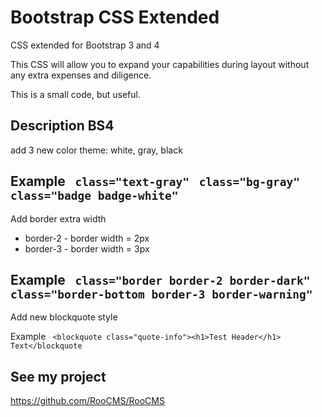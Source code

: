 # Bootstrap CSS Extended

CSS extended for Bootstrap 3 and 4

This CSS will allow you to expand your capabilities during layout without any extra expenses and diligence.

This is a small code, but useful.

## Description BS4
add 3 new color theme: white, gray, black

Example
` class="text-gray"`
` class="bg-gray"`
` class="badge badge-white"`
---
Add border extra width

* border-2 - border width = 2px
* border-3 - border width = 3px

Example
` class="border border-2 border-dark"`
` class="border-bottom border-3 border-warning"`
---
Add new blockquote style

Example
` <blockquote class="quote-info"><h1>Test Header</h1> Text</blockquote`


## See my project
https://github.com/RooCMS/RooCMS
